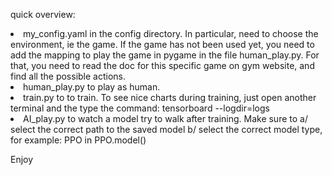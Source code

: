 





quick overview:
	<li> my_config.yaml in the config directory.
		In particular, need to choose the environment, ie the game. If the game has not been used yet, you need to add the mapping to play the game in pygame in the file human_play.py. For that, you need to read the doc for this specific game on gym website, and find all the possible actions. 
	<li> human_play.py to play as human.
	<li> train.py to to train.
		To see nice charts during training, just open another terminal and the type the command:
		tensorboard --logdir=logs
	<li> AI_play.py to watch a model try to walk after training.
		Make sure to 
		a/ select the correct path to the saved model
		b/ select the correct model type, for example: PPO in  PPO.model()


Enjoy



